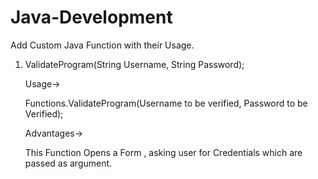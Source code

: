Java-Development
================

Add Custom Java Function with their Usage.

1. ValidateProgram(String Username, String Password);
    
    Usage->
    
    Functions.ValidateProgram(Username to be verified, Password to be Verified);
    
    Advantages->
    
    This Function Opens a Form , asking user for Credentials which are passed as argument.
